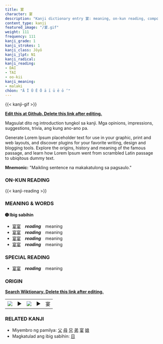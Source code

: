 ```yaml
---
title: 宴
character: 宴
description: "Kanji dictionary entry 宴: meaning, on-kun reading, compounds, origin, related kanji"
content_type: kanji
featured_image: "/宴.gif"
weight: 111
frequency: 111
kanji_grade: 1
kanji_strokes: 1
kanji_class: Jōyō
kanji_jlpt: N1
kanji_radical: 
kanji_reading: 
- DAI
- TAI
- oo-kii
kanji_meaning:
- malaki
chōon: "Ā Ī Ū Ē Ō ā ī ū ē ō ’"
---
```

[//]: # (Don't edit the line below. Kanji animated GIF code is automatically generated.)
{{< kanji-gif >}}

[//]: # (Edit below this line.)

**[Edit this at Github. Delete this link after editing.](https://github.com/tim0g/tim/tree/main/content/kanji/宴/index.md)**

Magsulat dito ng introduction tungkol sa kanji. Mga opinions, impressions, suggestions, trivia, ang kung ano-ano pa.

Generate Lorem Ipsum placeholder text for use in your graphic, print and web layouts, and discover plugins for your favorite writing, design and blogging tools. Explore the origins, history and meaning of the famous passage, and learn how Lorem Ipsum went from scrambled Latin passage to ubiqitous dummy text.
 
**Mnemonic:** "Maikling sentence na makakatulong sa pagsaulo."

### ON-KUN READING

[//]: # (Don't edit the line below. ON-KUN READING code is automatically generated.)
{{< kanji-reading >}}

### MEANING & WORDS

#### ➊ **Ibig sabihin**
  - [宴](../宴)[宴](../宴)　***reading***　meaning
  - [宴](../宴)[宴](../宴)　***reading***　meaning
  - [宴](../宴)[宴](../宴)　***reading***　meaning
  - [宴](../宴)[宴](../宴)　***reading***　meaning

### SPECIAL READING
  - [宴](../宴)[宴](../宴)　***reading***　meaning

### ORIGIN

**[Search Wiktionary. Delete this link after editing.](https://wiktionary.org/wiki/宴)**
<table class="kanji-table"><tr><td>
<img src="60px-宴-bronze.svg.png">
</td><td>▶</td><td>
<img src="60px-宴-oracle.svg.png">
</td><td>▶</td>
<td class="kanji-origin">宴</td>
</tr></table>

### RELATED KANJI
- Miyembro ng pamilya: [父](../父) [母](../母) [兄](../兄) [弟](../弟) [宴](../宴) [娘](../娘)
- Magkatulad ang ibig sabihin: [日](../日)
